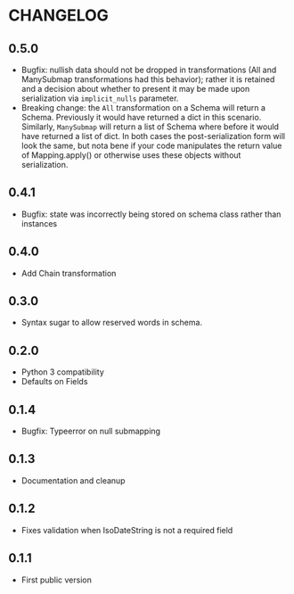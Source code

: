 # CHANGELOG

## 0.5.0

- Bugfix: nullish data should not be dropped in transformations (All
  and ManySubmap transformations had this behavior); rather it is
  retained and a decision about whether to present it may be made upon
  serialization via `implicit_nulls` parameter.
- Breaking change: the `All` transformation on a Schema will return a
  Schema. Previously it would have returned a dict in this
  scenario. Similarly, `ManySubmap` will return a list of Schema where
  before it would have returned a list of dict. In both cases the
  post-serialization form will look the same, but nota bene if your
  code manipulates the return value of Mapping.apply() or otherwise
  uses these objects without serialization.


## 0.4.1

- Bugfix: state was incorrectly being stored on schema class rather
  than instances

## 0.4.0

- Add Chain transformation

## 0.3.0

- Syntax sugar to allow reserved words in schema.

## 0.2.0

- Python 3 compatibility
- Defaults on Fields

## 0.1.4

- Bugfix: Typeerror on null submapping

## 0.1.3

- Documentation and cleanup

## 0.1.2

- Fixes validation when IsoDateString is not a required field

## 0.1.1

- First public version
